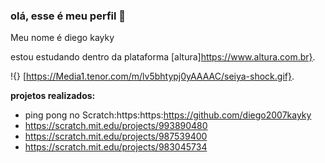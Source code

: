 ### olá, esse é meu perfil 👋

Meu nome é diego kayky

estou  estudando dentro da plataforma [altura]https://www.altura.com.br}.

  !{} [https://Media1.tenor.com/m/lv5bhtypj0yAAAAC/seiya-shock.gif}.
  
**projetos realizados:**
- ping pong no Scratch:https:https:https://github.com/diego2007kayky
- https://scratch.mit.edu/projects/993890480
- https://scratch.mit.edu/projects/987539400
- https://scratch.mit.edu/projects/983045734
